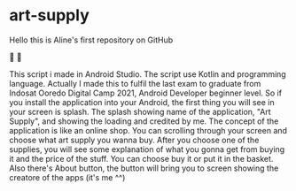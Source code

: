 # art-supply
Hello this is Aline's first repository on GitHub

:art: :girl:

This script i made in Android Studio. The script use Kotlin and programming language. Actually I made this to fulfil the last exam to graduate from Indosat Ooredo Digital Camp 2021, Android Developer beginner level. So if you install the application into your Android, the first thing you will see in your screen is splash. The splash showing name of the application, "Art Supply", and showing the loading and credited by me. The concept of the application is like an online shop. You can scrolling through your screen and choose what art supply you wanna buy. After you choose one of the supplies, you will see some explanation of what you gonna get from buying it and the price of the stuff. You can choose buy it or put it in the basket. Also there's About button, the button will bring you to screen showing the creatore of the apps (it's me ^^)
